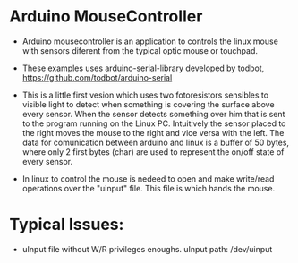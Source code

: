 # Arduino MouseController

- Arduino mousecontroller is an application to controls the linux mouse with sensors diferent from the typical optic mouse or touchpad.

- These examples uses arduino-serial-library developed by todbot, https://github.com/todbot/arduino-serial

- This is a little first vesion which uses two fotoresistors sensibles to visible light to detect when something is covering the surface above every sensor. When the sensor detects something over him that is sent to the program running on the Linux PC.
Intuitively the sensor placed to the right moves the mouse to the right and vice versa with the left.
The data for comunication between arduino and linux is a buffer of 50 bytes, where only 2 first bytes (char) are used to represent the on/off state of every sensor.

- In linux to control the mouse is nedeed to open and make write/read operations over the "uinput" file. This file is which hands the mouse.

# Typical Issues:

- uInput file without W/R privileges enoughs. uInput path: /dev/uinput



